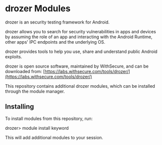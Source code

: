 drozer Modules
==============

drozer is an security testing framework for Android.

drozer allows you to search for security vulnerabilities in apps and devices by assuming the role of an app and interacting with the Android Runtime, other apps' IPC endpoints and the underlying OS.

drozer provides tools to help you use, share and understand public Android exploits.

drozer is open source software, maintained by WithSecure, and can be downloaded from: [https://labs.withsecure.com/tools/drozer/](https://labs.withsecure.com/tools/drozer/)

This repository contains additional drozer modules, which can be installed through the module manager.


Installing
----------

To install modules from this repository, run:

  drozer> module install keyword

This will add additional modules to your session.


